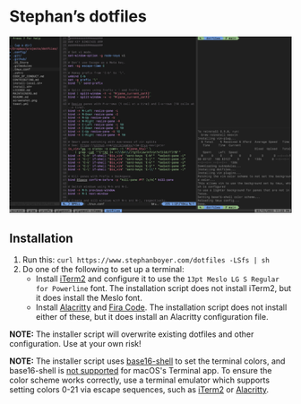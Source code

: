 # Stephan’s dotfiles

![Screenshot](https://raw.githubusercontent.com/stepchowfun/dotfiles/master/screenshot.png)

## Installation

1. Run this: `curl https://www.stephanboyer.com/dotfiles -LSfs | sh`
2. Do one of the following to set up a terminal:
   - Install [iTerm2](https://www.iterm2.com) and configure it to use the `13pt Meslo LG S Regular for Powerline` font. The installation script does not install iTerm2, but it does install the Meslo font.
   - Install [Alacritty](https://github.com/jwilm/alacritty) and [Fira Code](https://github.com/tonsky/FiraCode). The installation script does not install either of these, but it does install an Alacritty configuration file.

**NOTE:** The installer script will overwrite existing dotfiles and other configuration. Use at your own risk!

**NOTE:** The installer script uses [base16-shell](https://github.com/chriskempson/base16-shell) to set the terminal colors, and base16-shell is [not supported](https://github.com/chriskempson/base16-shell/issues/139) for macOS's Terminal app. To ensure the color scheme works correctly, use a terminal emulator which supports setting colors 0-21 via escape sequences, such as [iTerm2](https://www.iterm2.com/) or [Alacritty](https://github.com/jwilm/alacritty).

